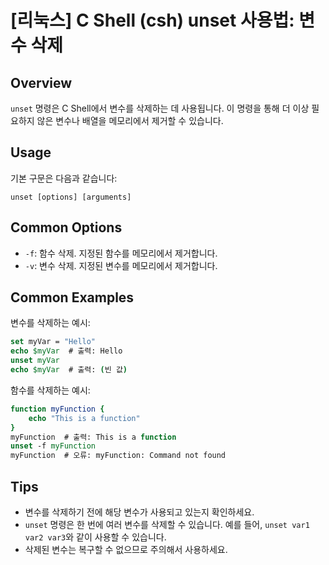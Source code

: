 # [리눅스] C Shell (csh) unset 사용법: 변수 삭제

## Overview
`unset` 명령은 C Shell에서 변수를 삭제하는 데 사용됩니다. 이 명령을 통해 더 이상 필요하지 않은 변수나 배열을 메모리에서 제거할 수 있습니다.

## Usage
기본 구문은 다음과 같습니다:

```
unset [options] [arguments]
```

## Common Options
- `-f`: 함수 삭제. 지정된 함수를 메모리에서 제거합니다.
- `-v`: 변수 삭제. 지정된 변수를 메모리에서 제거합니다.

## Common Examples
변수를 삭제하는 예시:

```csh
set myVar = "Hello"
echo $myVar  # 출력: Hello
unset myVar
echo $myVar  # 출력: (빈 값)
```

함수를 삭제하는 예시:

```csh
function myFunction {
    echo "This is a function"
}
myFunction  # 출력: This is a function
unset -f myFunction
myFunction  # 오류: myFunction: Command not found
```

## Tips
- 변수를 삭제하기 전에 해당 변수가 사용되고 있는지 확인하세요.
- `unset` 명령은 한 번에 여러 변수를 삭제할 수 있습니다. 예를 들어, `unset var1 var2 var3`와 같이 사용할 수 있습니다.
- 삭제된 변수는 복구할 수 없으므로 주의해서 사용하세요.